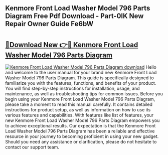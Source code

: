 ## Kenmore Front Load Washer Model 796 Parts Diagram Free Pdf Download - Part-0IK New Repair Owner Guide Fe6bW

# <h2><a href="http://dfskbq.blite.top/?on=Kenmore+Front+Load+Washer+Model+796+Parts+Diagram">🔗Download New 👉🔴 Kenmore Front Load Washer Model 796 Parts Diagram</a></h2>

[![Kenmore Front Load Washer Model 796 Parts Diagram download](https://i.imgur.com/lujVjoI.png)](http://dfskbq.blite.top/?on=Kenmore+Front+Load+Washer+Model+796+Parts+Diagram)
Hello and welcome to the user manual for your brand new Kenmore Front Load Washer Model 796 Parts Diagram. This guide is specifically designed to familiarize you with the features, functions, and benefits of your product. You will find step-by-step instructions for installation, usage, and maintenance, as well as troubleshooting tips for common issues. Before you begin using your Kenmore Front Load Washer Model 796 Parts Diagram, please take a moment to read this manual carefully. It contains detailed instructions for product setup, as well as information on how to use its various features and capabilities. With features like list of features, your new Kenmore Front Load Washer Model 796 Parts Diagram empowers you to achieve exceptional results. Our expectation is that the Kenmore Front Load Washer Model 796 Parts Diagram has been a reliable and effective resource in your journey to becoming proficient in using your new gadget. Should you need any assistance or clarification, please do not hesitate to contact our support team.
